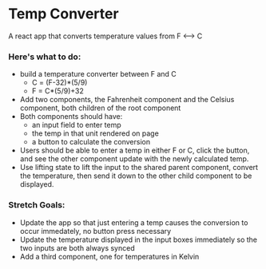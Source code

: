 # Temp Converter
A react app that converts temperature values from F <--> C

### Here's what to do:
 - build a temperature converter between F and C
   - C = (F-32)*(5/9)
   - F = C*(5/9)+32
 - Add two components, the Fahrenheit component and the Celsius component, both children of the root component
 - Both components should have:
   - an input field to enter temp
   - the temp in that unit rendered on page
   - a button to calculate the conversion
 - Users should be able to enter a temp in either F or C, click the button, and see the other component update with the newly calculated temp.
 - Use lifting state to lift the input to the shared parent component, convert the temperature, then send it down to the other child component to be displayed.


### Stretch Goals:
 - Update the app so that just entering a temp causes the conversion to occur immedately, no button press necessary
 - Update the temperature displayed in the input boxes immediately so the two inputs are both always synced
 - Add a third component, one for temperatures in Kelvin
